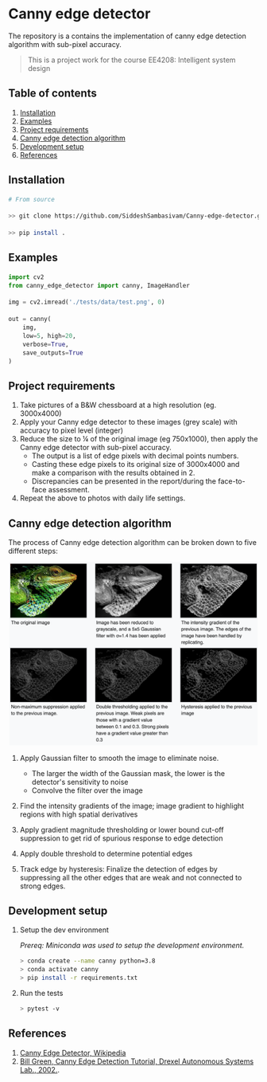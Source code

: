 Canny edge detector
================================

The repository is a contains the implementation of canny edge detection algorithm with sub-pixel accuracy. 

>This is a project work for the course EE4208: Intelligent system design

## Table of contents

1. [Installation](#installation)
2. [Examples](#examples)
3. [Project requirements](#project-requirements)
4. [Canny edge detection algorithm](#canny-edge-detection-algorithm)
5. [Development setup](#development-setup)
6. [References](#references)

## Installation

```bash
# From source

>> git clone https://github.com/SiddeshSambasivam/Canny-edge-detector.git

>> pip install .
```

## Examples

```python
import cv2
from canny_edge_detector import canny, ImageHandler

img = cv2.imread('./tests/data/test.png', 0)

out = canny(
    img, 
    low=5, high=20, 
    verbose=True, 
    save_outputs=True
)

```

## Project requirements

1. Take pictures of a B&W chessboard at a high resolution (eg. 3000x4000)
2. Apply your Canny edge detector to these images (grey scale) with accuracy to pixel level (integer)
3. Reduce the size to ¼ of the original image (eg 750x1000), then apply the Canny edge detector with sub-pixel accuracy. 
    * The output is a list of edge pixels with decimal points numbers. 
    * Casting these edge pixels to its original size of 3000x4000 and make a comparison with the results obtained in 2. 
    * Discrepancies can be presented in the report/during the face-to-face assessment.
4. Repeat the above to photos with daily life settings.

## Canny edge detection algorithm 

The process of Canny edge detection algorithm can be broken down to five different steps:

<p align="center">
    <img src="./assets/canny_algorithm.png" width="500px">
</p>


1. Apply Gaussian filter to smooth the image to eliminate noise.   

    * The larger the width of the Gaussian mask, the lower is the detector's sensitivity to noise
    * Convolve the filter over the image 

2. Find the intensity gradients of the image; image gradient to highlight regions with high spatial derivatives

3. Apply gradient magnitude thresholding or lower bound cut-off suppression to get rid of spurious response to edge detection

4. Apply double threshold to determine potential edges

5. Track edge by hysteresis: Finalize the detection of edges by suppressing all the other edges that are weak and not connected to strong edges.

## Development setup

1. Setup the dev environment

    *Prereq: Miniconda was used to setup the development environment.*

    ```bash
    > conda create --name canny python=3.8
    > conda activate canny
    > pip install -r requirements.txt
    ```

2. Run the tests 

    ```bash
    > pytest -v
    ```

## References

1. [Canny Edge Detector, Wikipedia](https://en.wikipedia.org/wiki/Canny_edge_detector)
2. [Bill Green, Canny Edge Detection Tutorial, Drexel Autonomous Systems Lab., 2002.](http://masters.donntu.org/2010/fknt/chudovskaja/library/article5.htm#:~:text=Based%20on%20these%20criteria%2C%20the,the%20maximum%20(nonmaximum%20suppression)).